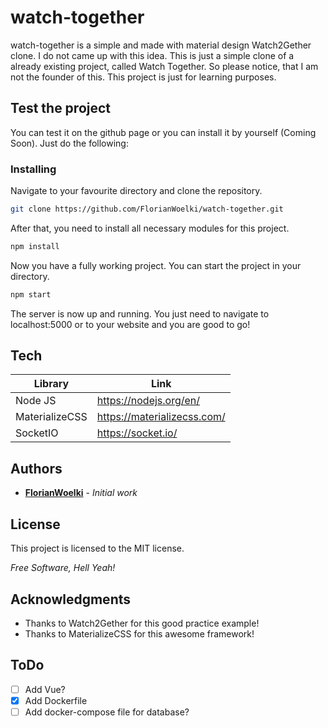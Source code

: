 # watch-together
watch-together is a simple and made with material design Watch2Gether clone.
I do not came up with this idea. This is just a simple clone of a already existing project, called Watch Together.
So please notice, that I am not the founder of this. This project is just for learning purposes.

## Test the project
You can test it on the github page or you can install it by yourself (Coming Soon).
Just do the following:
### Installing
Navigate to your favourite directory and clone the repository.
```sh
git clone https://github.com/FlorianWoelki/watch-together.git
```

After that, you need to install all necessary modules for this project.
```sh
npm install
```

Now you have a fully working project. You can start the project in your directory.
```sh
npm start
```

The server is now up and running.
You just need to navigate to localhost:5000 or to your website and you are good to go!

## Tech
| Library | Link |
| ------ | ------ |
|Node JS|https://nodejs.org/en/|
|MaterializeCSS|https://materializecss.com/|
|SocketIO|https://socket.io/|

## Authors
* **[FlorianWoelki](https://github.com/FlorianWoelki)** - *Initial work*

## License
This project is licensed to the MIT license.

*Free Software, Hell Yeah!*

## Acknowledgments
* Thanks to Watch2Gether for this good practice example!
* Thanks to MaterializeCSS for this awesome framework!

## ToDo
- [ ] Add Vue?
- [x] Add Dockerfile
- [ ] Add docker-compose file for database?